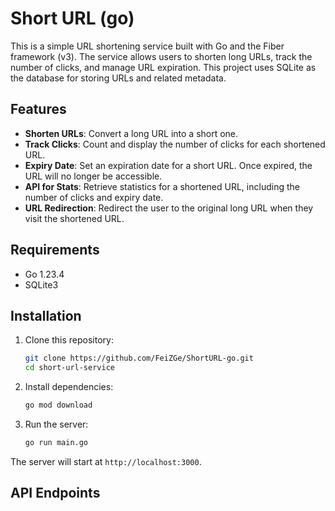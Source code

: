 # Short URL (go)

This is a simple URL shortening service built with Go and the Fiber framework (v3). The service allows users to shorten long URLs, track the number of clicks, and manage URL expiration. This project uses SQLite as the database for storing URLs and related metadata.

## Features
- **Shorten URLs**: Convert a long URL into a short one.
- **Track Clicks**: Count and display the number of clicks for each shortened URL.
- **Expiry Date**: Set an expiration date for a short URL. Once expired, the URL will no longer be accessible.
- **API for Stats**: Retrieve statistics for a shortened URL, including the number of clicks and expiry date.
- **URL Redirection**: Redirect the user to the original long URL when they visit the shortened URL.

## Requirements
- Go 1.23.4 
- SQLite3

## Installation

1. Clone this repository:
   ```bash
   git clone https://github.com/FeiZGe/ShortURL-go.git
   cd short-url-service
   ```

2. Install dependencies:
   ```bash
   go mod download
   ```

3. Run the server:
   ```bash
   go run main.go
   ```
The server will start at `http://localhost:3000`.

## API Endpoints